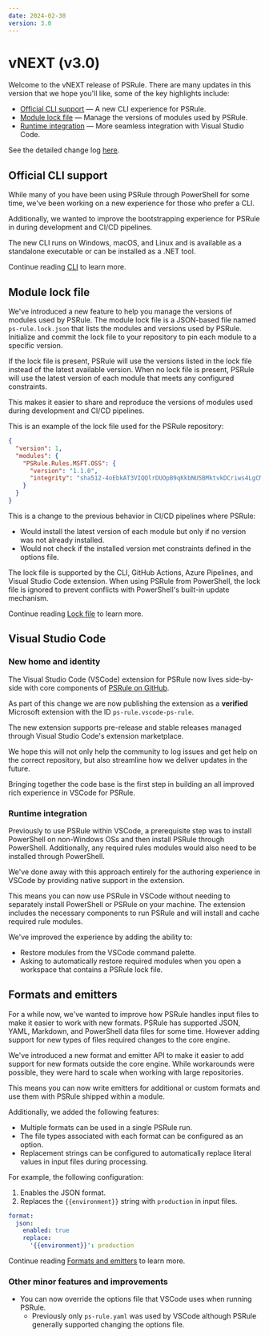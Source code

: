 ```yaml
---
date: 2024-02-30
version: 3.0
---
```


# vNEXT (v3.0)

Welcome to the vNEXT release of PSRule.
There are many updates in this version that we hope you'll like, some of the key highlights include:

- [Official CLI support](#official-cli-support) &mdash; A new CLI experience for PSRule.
- [Module lock file](#module-lock-file) &mdash; Manage the versions of modules used by PSRule.
- [Runtime integration](#runtime-integration) &mdash; More seamless integration with Visual Studio Code.

See the detailed change log [here](../CHANGELOG-v3.md).

## Official CLI support

While many of you have been using PSRule through PowerShell for some time,
we've been working on a new experience for those who prefer a CLI.

Additionally, we wanted to improve the bootstrapping experience for PSRule in during development and CI/CD pipelines.

The new CLI runs on Windows, macOS, and Linux and is available as a standalone executable or can be installed as a .NET tool.

Continue reading [CLI](../concepts/cli/index.md) to learn more.

## Module lock file

We've introduced a new feature to help you manage the versions of modules used by PSRule.
The module lock file is a JSON-based file named `ps-rule.lock.json` that lists the modules and versions used by PSRule.
Initialize and commit the lock file to your repository to pin each module to a specific version.

If the lock file is present, PSRule will use the versions listed in the lock file instead of the latest available version.
When no lock file is present, PSRule will use the latest version of each module that meets any configured constraints.

This makes it easier to share and reproduce the versions of modules used during development and CI/CD pipelines.

This is an example of the lock file used for the PSRule repository:

```json title="ps-rule.lock.json"
{
  "version": 1,
  "modules": {
    "PSRule.Rules.MSFT.OSS": {
      "version": "1.1.0",
      "integrity": "sha512-4oEbkAT3VIQQlrDUOpB9qKkbNU5BMktvkDCriws4LgCMUiyUoYMcN0XovljAIW4FO0cmP7mP6A8Z7MPNGlgK7Q=="
    }
  }
}
```

This is a change to the previous behavior in CI/CD pipelines where PSRule:

- Would install the latest version of each module but only if no version was not already installed.
- Would not check if the installed version met constraints defined in the options file.

The lock file is supported by the CLI, GitHub Actions, Azure Pipelines, and Visual Studio Code extension.
When using PSRule from PowerShell, the lock file is ignored to prevent conflicts with PowerShell's built-in update mechanism.

Continue reading [Lock file](../concepts/lockfile.md) to learn more.

## Visual Studio Code

### New home and identity

The Visual Studio Code (VSCode) extension for PSRule now lives side-by-side with core components of [PSRule on GitHub][1].

As part of this change we are now publishing the extension as a **verified** Microsoft extension with the ID `ps-rule.vscode-ps-rule`.

The new extension supports pre-release and stable releases managed through Visual Studio Code's extension marketplace.

We hope this will not only help the community to log issues and get help on the correct repository,
but also streamline how we deliver updates in the future.

Bringing together the code base is the first step in building an all improved rich experience in VSCode for PSRule.

  [1]: https://github.com/microsoft/PSRule

### Runtime integration

Previously to use PSRule within VSCode,
a prerequisite step was to install PowerShell on non-Windows OSs and then install PSRule through PowerShell.
Additionally, any required rules modules would also need to be installed through PowerShell.

We've done away with this approach entirely for the authoring experience in VSCode by providing native support in the extension.

This means you can now use PSRule in VSCode without needing to separately install PowerShell or PSRule on your machine.
The extension includes the necessary components to run PSRule and will install and cache required rule modules.

We've improved the experience by adding the ability to:

- Restore modules from the VSCode command palette.
- Asking to automatically restore required modules when you open a workspace that contains a PSRule lock file.

## Formats and emitters

For a while now, we've wanted to improve how PSRule handles input files to make it easier to work with new formats.
PSRule has supported JSON, YAML, Markdown, and PowerShell data files for some time.
However adding support for new types of files required changes to the core engine.

We've introduced a new format and emitter API to make it easier to add support for new formats outside the core engine.
While workarounds were possible, they were hard to scale when working with large repositories.

This means you can now write emitters for additional or custom formats and use them with PSRule shipped within a module.

Additionally, we added the following features:

- Multiple formats can be used in a single PSRule run.
- The file types associated with each format can be configured as an option.
- Replacement strings can be configured to automatically replace literal values in input files during processing.

For example, the following configuration:

1. Enables the JSON format.
2. Replaces the `{{environment}}` string with `production` in input files.

```yaml title="ps-rule.yaml"
format:
  json:
    enabled: true
    replace:
      '{{environment}}': production
```

Continue reading [Formats and emitters](../concepts/formats.md) to learn more.

### Other minor features and improvements

- You can now override the options file that VSCode uses when running PSRule.
  - Previously only `ps-rule.yaml` was used by VSCode although PSRule generally supported changing the options file.
